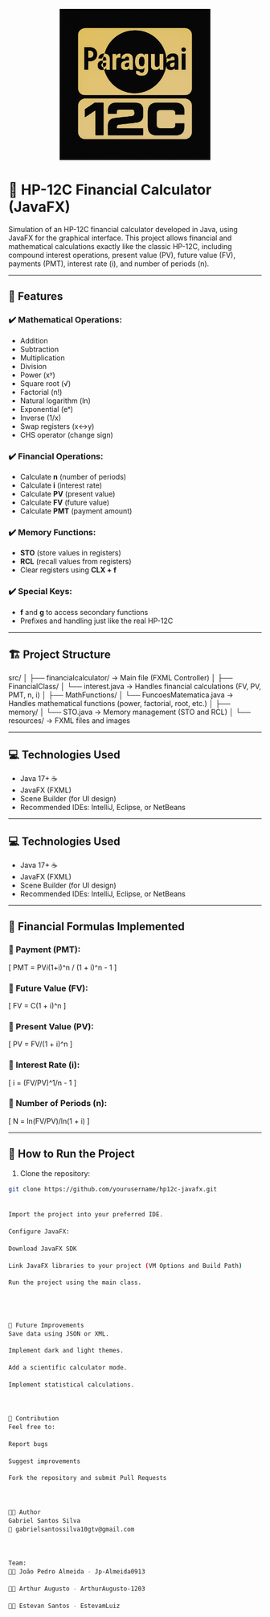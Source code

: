 <p align="center">
  <img src="./src/images/Logo.png" alt="Project Logo" width="300">
</p>

# 🧠 HP-12C Financial Calculator (JavaFX)

Simulation of an HP-12C financial calculator developed in Java, using JavaFX for the graphical interface. This project allows financial and mathematical calculations exactly like the classic HP-12C, including compound interest operations, present value (PV), future value (FV), payments (PMT), interest rate (i), and number of periods (n).

---

## 🚀 Features

### ✔️ Mathematical Operations:
- Addition
- Subtraction
- Multiplication
- Division
- Power (xʸ)
- Square root (√)
- Factorial (n!)
- Natural logarithm (ln)
- Exponential (eˣ)
- Inverse (1/x)
- Swap registers (x↔y)
- CHS operator (change sign)

### ✔️ Financial Operations:
- Calculate **n** (number of periods)
- Calculate **i** (interest rate)
- Calculate **PV** (present value)
- Calculate **FV** (future value)
- Calculate **PMT** (payment amount)

### ✔️ Memory Functions:
- **STO** (store values in registers)
- **RCL** (recall values from registers)
- Clear registers using **CLX + f**

### ✔️ Special Keys:
- **f** and **g** to access secondary functions
- Prefixes and handling just like the real HP-12C

---

## 🏗️ Project Structure

src/
│
├── financialcalculator/ -> Main file (FXML Controller)
│
├── FinancialClass/
│ └── interest.java -> Handles financial calculations (FV, PV, PMT, n, i)
│
├── MathFunctions/
│ └── FuncoesMatematica.java -> Handles mathematical functions (power, factorial, root, etc.)
│
├── memory/
│ └── STO.java -> Memory management (STO and RCL)
│
└── resources/ -> FXML files and images



---

## 💻 Technologies Used

- Java 17+ ☕
- JavaFX (FXML)
- Scene Builder (for UI design)
- Recommended IDEs: IntelliJ, Eclipse, or NetBeans

---


## 💻 Technologies Used

- Java 17+ ☕
- JavaFX (FXML)
- Scene Builder (for UI design)
- Recommended IDEs: IntelliJ, Eclipse, or NetBeans

---

## 🔢 Financial Formulas Implemented

### 📍 Payment (PMT):
\[
PMT = PV*i*(1+i)^n / (1 + i)^n - 1
\]

### 📍 Future Value (FV):
\[
FV = C(1 + i)^n
\]

### 📍 Present Value (PV):
\[
PV = FV/(1 + i)^n
\]

### 📍 Interest Rate (i):
\[
i = (FV/PV)^1/n - 1
\]

### 📍 Number of Periods (n):
\[
N = ln(FV/PV)/ln(1 + i)
\]

---

## 📲 How to Run the Project

1. Clone the repository:
```bash
git clone https://github.com/yourusername/hp12c-javafx.git


Import the project into your preferred IDE.

Configure JavaFX:

Download JavaFX SDK

Link JavaFX libraries to your project (VM Options and Build Path)

Run the project using the main class.




🧠 Future Improvements
Save data using JSON or XML.

Implement dark and light themes.

Add a scientific calculator mode.

Implement statistical calculations.



🙌 Contribution
Feel free to:

Report bugs

Suggest improvements

Fork the repository and submit Pull Requests



👨‍💻 Author
Gabriel Santos Silva
📧 gabrielsantossilva10gtv@gmail.com



Team:
👨‍💻 João Pedro Almeida - Jp-Almeida0913

👨‍💻 Arthur Augusto - ArthurAugusto-1203

👨‍💻 Estevan Santos - EstevamLuiz
